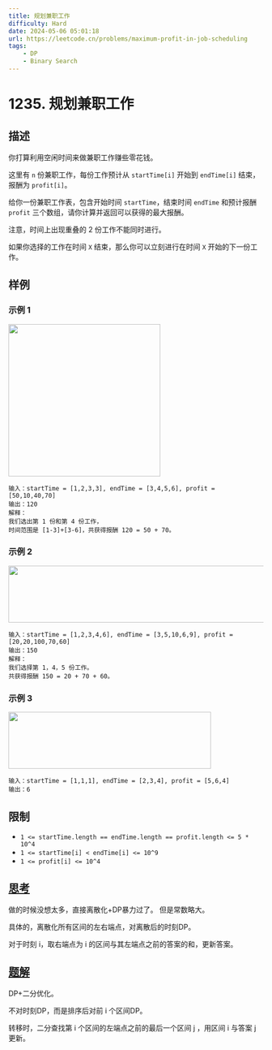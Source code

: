 ```yaml
---
title: 规划兼职工作
difficulty: Hard
date: 2024-05-06 05:01:18
url: https://leetcode.cn/problems/maximum-profit-in-job-scheduling
tags:
    - DP
    - Binary Search
---
```

# 1235. 规划兼职工作

## 描述

你打算利用空闲时间来做兼职工作赚些零花钱。

这里有 `n` 份兼职工作，每份工作预计从 `startTime[i]` 开始到 `endTime[i]` 结束，报酬为 `profit[i]`。

给你一份兼职工作表，包含开始时间 `startTime`，结束时间 `endTime` 和预计报酬 `profit` 三个数组，请你计算并返回可以获得的最大报酬。

注意，时间上出现重叠的 2 份工作不能同时进行。

如果你选择的工作在时间 `X` 结束，那么你可以立刻进行在时间 `X` 开始的下一份工作。

## 样例

### 示例 1

**<img alt="" src="https://assets.leetcode-cn.com/aliyun-lc-upload/uploads/2019/10/19/sample1_1584.png" style="width: 300px;">**

```
输入：startTime = [1,2,3,3], endTime = [3,4,5,6], profit = [50,10,40,70]
输出：120
解释：
我们选出第 1 份和第 4 份工作， 
时间范围是 [1-3]+[3-6]，共获得报酬 120 = 50 + 70。
```

### 示例 2

**<img alt="" src="https://assets.leetcode-cn.com/aliyun-lc-upload/uploads/2019/10/19/sample22_1584.png" style="height: 112px; width: 600px;">** 

```
输入：startTime = [1,2,3,4,6], endTime = [3,5,10,6,9], profit = [20,20,100,70,60]
输出：150
解释：
我们选择第 1，4，5 份工作。 
共获得报酬 150 = 20 + 70 + 60。
```

### 示例 3

**<img alt="" src="https://assets.leetcode-cn.com/aliyun-lc-upload/uploads/2019/10/19/sample3_1584.png" style="height: 112px; width: 400px;">**

```
输入：startTime = [1,1,1], endTime = [2,3,4], profit = [5,6,4]
输出：6
```

## 限制

- `1 <= startTime.length == endTime.length == profit.length <= 5 * 10^4`
- `1 <= startTime[i] < endTime[i] <= 10^9`
- `1 <= profit[i] <= 10^4`


## [思考](code.cpp)
做的时候没想太多，直接离散化+DP暴力过了。
但是常数略大。

具体的，离散化所有区间的左右端点，对离散后的时刻DP。

对于时刻 i，取右端点为 i 的区间与其左端点之前的答案的和，更新答案。

## [题解](solution.cpp)
DP+二分优化。

不对时刻DP，而是排序后对前 i 个区间DP。

转移时，二分查找第 i 个区间的左端点之前的最后一个区间 j ，用区间 i 与答案 j 更新。
